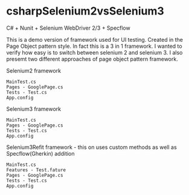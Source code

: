 # csharpSelenium2vsSelenium3

C# + Nunit + Selenium WebDriver 2/3 + Specflow

This is a demo version of framework used for UI testing. Created in the Page Object pattern style. In fact this is a 3 in 1 framework. I wanted to verify how easy is to switch between selenium 2 and selenium 3. I also presemt two different approaches of page object pattern framework.

Selenium2 framework

    MainTest.cs 
    Pages - GooglePage.cs
    Tests - Test.cs
    App.config


Selenium3 framework

    MainTest.cs 
    Pages - GooglePage.cs
    Tests - Test.cs
    App.config


Selenium3Refit framework - this on uses custom methods as well as Specflow(Gherkin) addition

    MainTest.cs 
    Features - Test.fature
    Pages - GooglePage.cs
    Tests - Test.cs
    App.config

